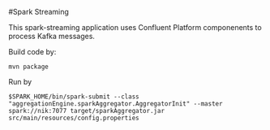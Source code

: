 #Spark Streaming

This spark-streaming application uses Confluent Platform componenents to process Kafka messages.

Build code by:

```
mvn package
```

Run by 

```
$SPARK_HOME/bin/spark-submit --class "aggregationEngine.sparkAggregator.AggregatorInit" --master spark://nik:7077 target/sparkAggregator.jar src/main/resources/config.properties
```